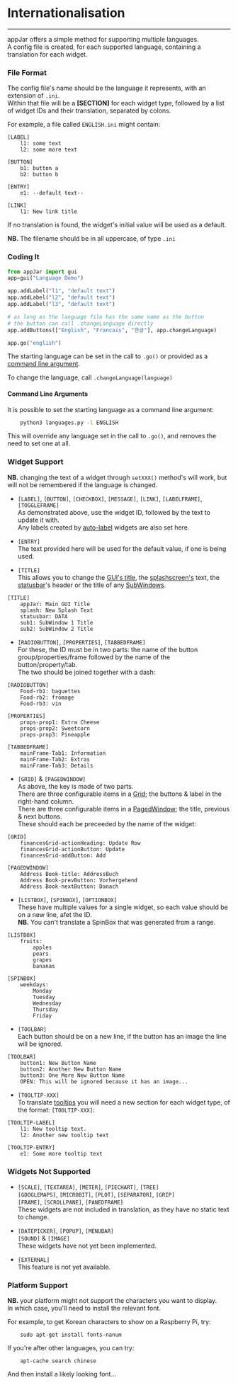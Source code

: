 # Internationalisation
---

appJar offers a simple method for supporting multiple languages.  
A config file is created, for each supported language, containing a translation for each widget.  

### File Format  
The config file's name should be the language it represents, with an extension of `.ini`.  
Within that file will be a **[SECTION]** for each widget type, followed by a list of widget IDs and their translation, separated by colons.  

For example, a file called `ENGLISH.ini` might contain:  

```
[LABEL]
    l1: some text
    l2: some more text

[BUTTON]
    b1: button a
    b2: button b

[ENTRY]
    e1: --default text--

[LINK]
    l1: New link title
```

If no translation is found, the widget's initial value will be used as a default.  

**NB.** The filename should be in all uppercase, of type `.ini`  

### Coding It  
```python
from appJar import gui
app=gui("Language Demo")

app.addLabel("l1", "default text")
app.addLabel("l2", "default text")
app.addLabel("l3", "default text")

# as long as the language file has the same name as the button
# the button can call .changeLanguage directly
app.addButtons(["English", "Francais", "한글"], app.changeLanguage)

app.go("english")
```  

The starting language can be set in the call to `.go()` or provided as a [command line argument](/pythonCommandLine/).  

To change the language, call `.changeLanguage(language)`  

#### Command Line Arguments  
It is possible to set the starting language as a command line argument:  

```sh
    python3 languages.py -l ENGLISH
```

This will override any language set in the call to `.go()`, and removes the need to set one at all.  

### Widget Support

**NB.** changing the text of a widget through `setXXX()` method's will work, but will not be remembered if the language is changed.  

* `[LABEL]`, `[BUTTON]`, `[CHECKBOX]`, `[MESSAGE]`, `[LINK]`, `[LABELFRAME]`, `[TOGGLEFRAME]`  
    As demonstrated above, use the widget ID, followed by the text to update it with.  
    Any labels created by [auto-label](/pythonWidgets/#auto-labelled-widgets) widgets are also set here.  

* `[ENTRY]`  
    The text provided here will be used for the default value, if one is being used.  

* `[TITLE]`  
    This allows you to change the [GUI's title](/pythonGuiOptions/#look-feel), the [splashscreen's](/splash/) text, the [statusbar](/pythonBars/#statusbar)'s header or the title of any [SubWindows](/pythonWidgetGrouping/#sub-window).

```
[TITLE]
    appJar: Main GUI Title
    splash: New Splash Text
    statusbar: DATA
    sub1: SubWindow 1 Title
    sub2: SubWindow 2 Title
```

* `[RADIOBUTTON]`, `[PROPERTIES]`, `[TABBEDFRAME]`  
    For these, the ID must be in two parts: the name of the button group/properties/frame followed by the name of the button/property/tab.  
    The two should be joined together with a dash:  

```
[RADIOBUTTON]
    Food-rb1: baguettes
    Food-rb2: fromage
    Food-rb3: vin

[PROPERTIES]
    props-prop1: Extra Cheese
    props-prop2: Sweetcorn
    props-prop3: Pineapple

[TABBEDFRAME]
    mainFrame-Tab1: Information
    mainFrame-Tab2: Extras
    mainFrame-Tab3: Details
```

* `[GRID]` & `[PAGEDWINDOW]`  
    As above, the key is made of two parts.  
    There are three configurable items in a [Grid](/pythonDevWidgets/#grid); the buttons & label in the right-hand column.  
    There are three configurable items in a [PagedWindow](/pythonWidgetGrouping/#paged-window); the title, previous & next buttons.  
    These should each be preceeded by the name of the widget:  
```
[GRID]
    financesGrid-actionHeading: Update Row
    financesGrid-actionButton: Update
    financesGrid-addButton: Add

[PAGEDWINDOW]
    Address Book-title: AddressBuch
    Address Book-prevButton: Vorhergehend
    Address Book-nextButton: Danach
```

* `[LISTBOX]`, `[SPINBOX]`, `[OPTIONBOX]`  
    These have multiple values for a single widget, so each value should be on a new line, afet the ID.  
    **NB.** You can't translate a SpinBox that was generated from a range.  
```
[LISTBOX]
    fruits:
        apples
        pears
        grapes
        bananas

[SPINBOX]
    weekdays:
        Monday
        Tuesday
        Wednesday
        Thursday
        Friday
```

* `[TOOLBAR]`  
    Each button should be on a new line, if the button has an image the line will be ignored.    
```
[TOOLBAR]
    button1: New Button Name
    button2: Another New Button Name
    button3: One More New Button Name
    OPEN: This will be ignored because it has an image...
```

* `[TOOLTIP-XXX]`  
    To translate [tooltips](/pythonDialogs/#tooltips) you will need a new section for each widget type, of the format: `[TOOLTIP-XXX]`:  
```
[TOOLTIP-LABEL]
    l1: New tooltip text.
    l2: Another new tooltip text

[TOOLTIP-ENTRY]
    e1: Some more tooltip text
```

### Widgets Not Supported  

* `[SCALE]`, `[TEXTAREA]`, `[METER]`, `[PIECHART]`, `[TREE]`  
    `[GOOGLEMAPS]`, `[MICROBIT]`, `[PLOT]`, `[SEPARATOR]`, `[GRIP]`  
    `[FRAME]`, `[SCROLLPANE]`, `[PANEDFRAME]`  
    These widgets are not included in translation, as they have no static text to change.  

* `[DATEPICKER]`, `[POPUP]`, `[MENUBAR]`  
    `[SOUND]` & `[IMAGE]`  
    These widgets have not yet been implemented.  

* `[EXTERNAL]`  
    This feature is not yet available.  

### Platform Support
**NB.** your platform might not support the characters you want to display.  
In which case, you'll need to install the relevant font.  

For example, to get Korean characters to show on a Raspberry Pi, try:  

```
    sudo apt-get install fonts-nanum
```

If you're after other languages, you can try:  

```
    apt-cache search chinese
``` 

And then install a likely looking font...  
